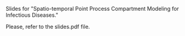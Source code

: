Slides for "Spatio-temporal Point Process Compartment Modeling for Infectious Diseases."

Please, refer to the slides.pdf file.
